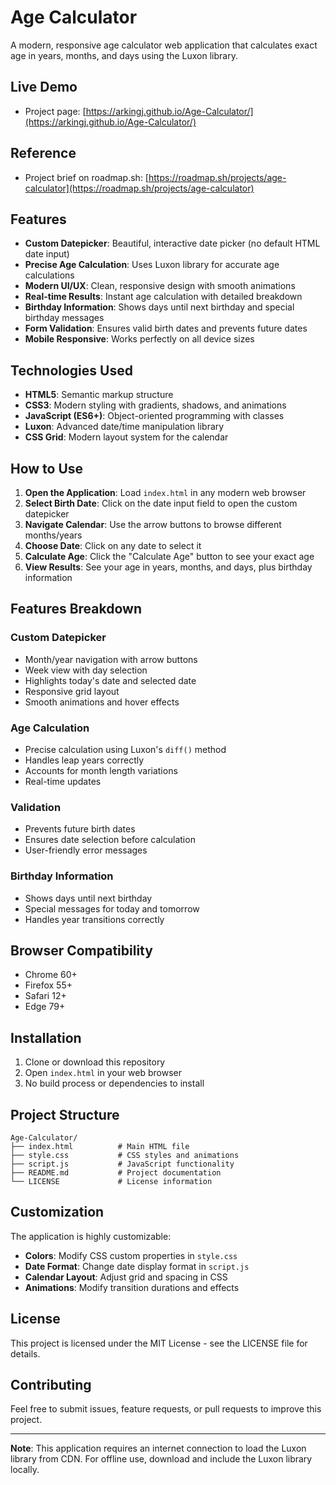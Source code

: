 # Age Calculator

A modern, responsive age calculator web application that calculates exact age in years, months, and days using the Luxon library.

## Live Demo

- Project page: [https://arkingj.github.io/Age-Calculator/](https://arkingj.github.io/Age-Calculator/)

## Reference

- Project brief on roadmap.sh: [https://roadmap.sh/projects/age-calculator](https://roadmap.sh/projects/age-calculator)

## Features

- **Custom Datepicker**: Beautiful, interactive date picker (no default HTML date input)
- **Precise Age Calculation**: Uses Luxon library for accurate age calculations
- **Modern UI/UX**: Clean, responsive design with smooth animations
- **Real-time Results**: Instant age calculation with detailed breakdown
- **Birthday Information**: Shows days until next birthday and special birthday messages
- **Form Validation**: Ensures valid birth dates and prevents future dates
- **Mobile Responsive**: Works perfectly on all device sizes

## Technologies Used

- **HTML5**: Semantic markup structure
- **CSS3**: Modern styling with gradients, shadows, and animations
- **JavaScript (ES6+)**: Object-oriented programming with classes
- **Luxon**: Advanced date/time manipulation library
- **CSS Grid**: Modern layout system for the calendar

## How to Use

1. **Open the Application**: Load `index.html` in any modern web browser
2. **Select Birth Date**: Click on the date input field to open the custom datepicker
3. **Navigate Calendar**: Use the arrow buttons to browse different months/years
4. **Choose Date**: Click on any date to select it
5. **Calculate Age**: Click the "Calculate Age" button to see your exact age
6. **View Results**: See your age in years, months, and days, plus birthday information

## Features Breakdown

### Custom Datepicker
- Month/year navigation with arrow buttons
- Week view with day selection
- Highlights today's date and selected date
- Responsive grid layout
- Smooth animations and hover effects

### Age Calculation
- Precise calculation using Luxon's `diff()` method
- Handles leap years correctly
- Accounts for month length variations
- Real-time updates

### Validation
- Prevents future birth dates
- Ensures date selection before calculation
- User-friendly error messages

### Birthday Information
- Shows days until next birthday
- Special messages for today and tomorrow
- Handles year transitions correctly

## Browser Compatibility

- Chrome 60+
- Firefox 55+
- Safari 12+
- Edge 79+

## Installation

1. Clone or download this repository
2. Open `index.html` in your web browser
3. No build process or dependencies to install

## Project Structure

```
Age-Calculator/
├── index.html          # Main HTML file
├── style.css           # CSS styles and animations
├── script.js           # JavaScript functionality
├── README.md           # Project documentation
└── LICENSE             # License information
```

## Customization

The application is highly customizable:

- **Colors**: Modify CSS custom properties in `style.css`
- **Date Format**: Change date display format in `script.js`
- **Calendar Layout**: Adjust grid and spacing in CSS
- **Animations**: Modify transition durations and effects

## License

This project is licensed under the MIT License - see the LICENSE file for details.

## Contributing

Feel free to submit issues, feature requests, or pull requests to improve this project.

---

**Note**: This application requires an internet connection to load the Luxon library from CDN. For offline use, download and include the Luxon library locally.
